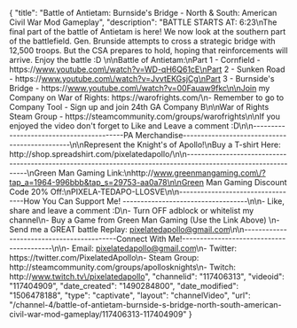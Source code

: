 {
    "title": "Battle of Antietam: Burnside's Bridge - North & South: American Civil War Mod Gameplay",
    "description": "BATTLE STARTS AT: 6:23\nThe final part of the battle of Antietam is here!  We now look at the southern part of the battlefield.  Gen. Brunside attempts to cross a strategic bridge with 12,500 troops.  But the CSA prepares to hold, hoping that reinforcements will arrive.  Enjoy the battle :D \n\nBattle of Antietam:\nPart 1 - Cornfield - https:\/\/www.youtube.com\/watch?v=WD-qH6Q61cE\nPart 2 - Sunken Road - https:\/\/www.youtube.com\/watch?v=JvvtEKGsjCg\nPart 3 - Burnside's Bridge - https:\/\/www.youtube.com\/watch?v=00Fauaw9fkc\n\nJoin my Company on War of Rights: https:\/\/warofrights.com\/\n- Remember to go to Company Tool - Sign up and join 24th GA Company B\n\nWar of Rights Steam Group - https:\/\/steamcommunity.com\/groups\/warofrights\n\nIf you enjoyed the video don't forget to Like and Leave a comment :D\n\n-----------------------------------------PA Merchandise----------------------------------------------\n\nRepresent the Knight's of Apollo!\nBuy a T-shirt Here: http:\/\/shop.spreadshirt.com\/pixelatedapollo\/\n\n---------------------------------------------------------------------------------------------------------------\nGreen Man Gaming Link:\nhttp:\/\/www.greenmangaming.com\/?tap_a=1964-996bbb&tap_s=29753-aa0a78\n\nGreen Man Gaming Discount Code 20% Off:\nPIXELA-TEDAPO-LLOSVE\n\n----------------------------------How You Can Support Me! -----------------------------------\n\n- Like, share and leave a comment :D\n- Turn OFF adblock or whitelist my channel\n- Buy a Game from Green Man Gaming (Use the Link Above) \n- Send me a GREAT battle Replay: pixelatedapollo@gmail.com\n\n------------------------------------------Connect With Me!-----------------------------------------\n\n- Email: pixelatedapollo@gmail.com\n- Twitter: https:\/\/twitter.com\/PixelatedApollo\n- Steam Group:  http:\/\/steamcommunity.com\/groups\/apollosknights\n- Twitch: http:\/\/www.twitch.tv\/pixelatedapollo",
    "channelid": "117406313",
    "videoid": "117404909",
    "date_created": "1490284800",
    "date_modified": "1506478188",
    "type": "captivate",
    "layout": "channelVideo",
    "url": "\/channel-4\/battle-of-antietam-burnside-s-bridge-north-south-american-civil-war-mod-gameplay\/117406313-117404909"
}